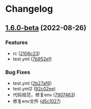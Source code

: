 # Changelog

## [1.6.0-beta](https://github.com/SonicCloudOrg/sonic-server/compare/v1.5.0-beta...v1.6.0-beta) (2022-08-26)


### Features

* rc ([2106c23](https://github.com/SonicCloudOrg/sonic-server/commit/2106c23368ba542e8fcf5440d19f37e8b7a3c895))
* test.yml ([7b952ef](https://github.com/SonicCloudOrg/sonic-server/commit/7b952efffe35d8d5dbb8cd3ed3c6055ae6b30311))


### Bug Fixes

* test.yml ([2b27af6](https://github.com/SonicCloudOrg/sonic-server/commit/2b27af6d814e84182972f04ab21a5e51bbf4a5a4))
* test.yml2 ([92c02ee](https://github.com/SonicCloudOrg/sonic-server/commit/92c02ee8c28d64e1c189ca9b1009402488bf26dc))
* 代码规范，修复env ([7907463](https://github.com/SonicCloudOrg/sonic-server/commit/79074637c81126371c7a85a58b4ad650c729ab84))
* 修复env文件 ([d5c1027](https://github.com/SonicCloudOrg/sonic-server/commit/d5c102759d40cc972c779c5b35ea12792cf8585e))
